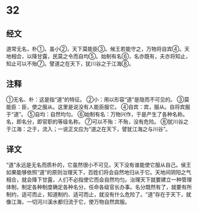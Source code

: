 # 32

## 经文

道常无名，朴①。虽小②，天下莫能臣③。候王若能守之，万物将自宾④。天地相合，以降甘露，民莫之令而自均⑤。始制有名⑥，名亦既有，夫亦将知止，知止可以不殆⑦。譬道之在天下，犹川谷之于江海⑧。

## 注释

①无名、朴：这是指“道”的特征。
②小：用以形容“道”是隐而不可见的。
③莫能臣：臣，使之服从。这里是说没有人能臣服它。
④自宾：宾，服从。自将宾服于“道”。
⑤自均：自然均匀。
⑥始制有名：万物兴作，于是产生了各种名称。名，即名分，即官职的等级名称。
⑦可以不殆：不殆，没有危险。
⑧犹川谷之于江海：之于，流入；一说正文应为“道之在天下，譬犹江海之与川谷”。

## 译文

“道”永远是无名而质朴的，它虽然很小不可见，天下没有谁能使它服从自己。侯王如果能够依照“道”的原则治理天下，百姓们将会自然地归从于它。天地间阴阳之气相合，就会降下甘露，人们不必指使它而会自然均匀。治理天下就要建立一种管理体制，制定各种制度确定各种名分，任命各级官长办事。名分既然有了，就要有所制约，适可而止，知道制约、适可而止，就没有什么危险了。“道”存在于天下，就像江海，一切河川溪水都归流于它，使万物自然宾服。
